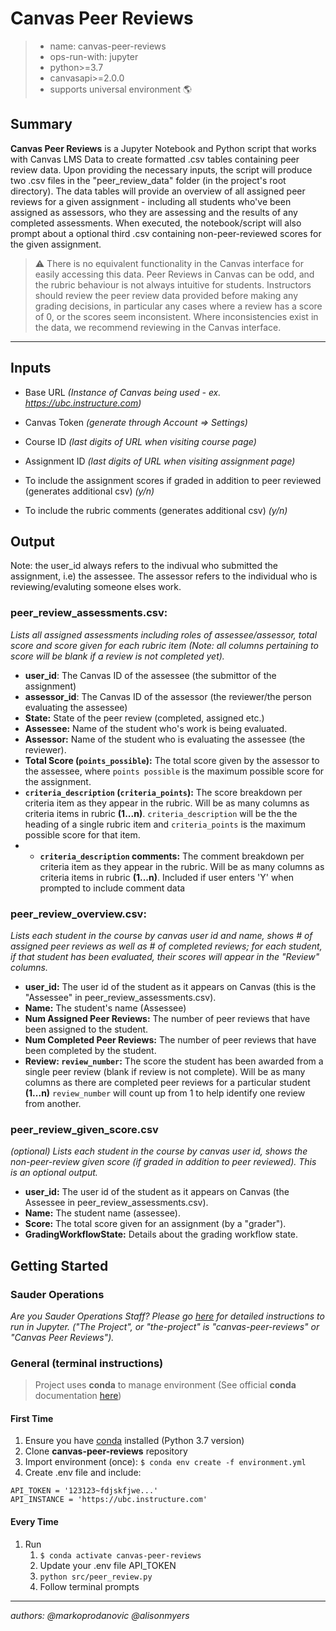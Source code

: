 # Canvas Peer Reviews

> - name: canvas-peer-reviews
> - ops-run-with: jupyter
> - python>=3.7
> - canvasapi>=2.0.0
> - supports universal environment 🌎

## Summary

__Canvas Peer Reviews__ is a Jupyter Notebook and Python script that works with Canvas LMS Data to create formatted .csv tables containing peer review data. Upon providing the necessary inputs, the script will produce two .csv files in the "peer_review_data" folder (in the project's root directory). The data tables will provide an overview of all assigned peer reviews for a given assignment - including all students who've been assigned as assessors, who they are assessing and the results of any completed assessments. When executed, the notebook/script will also prompt about a optional third .csv containing non-peer-reviewed scores for the given assignment.

> :warning: There is no equivalent functionality in the Canvas interface for easily accessing this data. Peer Reviews in Canvas can be odd, and the rubric behaviour is not always intuitive for students. Instructors should review the peer review data provided before making any grading decisions, in particular any cases where a review has a score of 0, or the scores seem inconsistent. Where inconsistencies exist in the data, we recommend reviewing in the Canvas interface.

---

## Inputs

- Base URL _(Instance of Canvas being used - ex. https://ubc.instructure.com)_
- Canvas Token _(generate through Account => Settings)_
  
- Course ID _(last digits of URL when visiting course page)_
- Assignment ID _(last digits of URL when visiting assignment page)_
- To include the assignment scores if graded in addition to peer reviewed (generates additional csv) _(y/n)_
- To include the rubric comments (generates additional csv) _(y/n)_

## Output

Note: the user_id always refers to the indivual who submitted the assignment, i.e) the assessee. The assessor refers to the individual who is reviewing/evaluting someone elses work. 

### peer_review_assessments.csv:

_Lists all assigned assessments including roles of assessee/assessor, total score and score given for each rubric item (Note: all columns pertaining to score will be blank if a review is not completed yet)._

- **user_id**: The Canvas ID of the assessee (the submittor of the assignment)
- **assessor_id**: The Canvas ID of the assessor (the reviewer/the person evaluating the assessee)
- **State:** State of the peer review (completed, assigned etc.)
- **Assessee:** Name of the student who's work is being evaluated.
- **Assessor:** Name of the student who is evaluating the assessee (the reviewer).
- **Total Score (`points_possible`):** The total score given by the assessor to the assessee, where `points possible` is the maximum possible score for the assignment.
- **`criteria_description` (`criteria_points`):** The score breakdown per criteria item as they appear in the rubric. Will be as many columns as criteria items in rubric **(1...n)**. `criteria_description` will be the the heading of a single rubric item and `criteria_points` is the maximum possible score for that item.
- - **`criteria_description` comments:** The comment breakdown per criteria item as they appear in the rubric. Will be as many columns as criteria items in rubric **(1...n)**. Included if user enters 'Y' when prompted to include comment data

### peer_review_overview.csv:

_Lists each student in the course by canvas user id and name, shows # of assigned peer reviews as well as # of completed reviews; for each student, if that student has been evaluated, their scores will appear in the "Review" columns._

- **user_id:** The user id of the student as it appears on Canvas (this is the "Assessee" in peer_review_assessments.csv).
- **Name:** The student's name (Assessee)
- **Num Assigned Peer Reviews:** The number of peer reviews that have been assigned to the student.
- **Num Completed Peer Reviews:** The number of peer reviews that have been completed by the student.
- **Review: `review_number`:** The score the student has been awarded from a single peer review (blank if review is not complete). Will be as many columns as there are completed peer reviews for a particular student **(1...n)** `review_number` will count up from 1 to help identify one review from another.

### peer_review_given_score.csv
_(optional) Lists each student in the course by canvas user id, shows the non-peer-review given score (if graded in addition to peer reviewed). This is an optional output._

- **user_id:** The user id of the student as it appears on Canvas (the Assessee in peer_review_assessments.csv).
- **Name:** The student name (assessee).
- **Score:** The total score given for an assignment (by a "grader"). 
- **GradingWorkflowState:** Details about the grading workflow state. 
## Getting Started
### Sauder Operations

_Are you Sauder Operations Staff? Please go [here](https://github.com/saud-learning-services/instructions-and-other-templates/blob/main/docs/running-instructions.md) for detailed instructions to run in Jupyter. ("The Project", or "the-project" is "canvas-peer-reviews" or "Canvas Peer Reviews")._

### General (terminal instructions)

> Project uses **conda** to manage environment (See official **conda** documentation [here](https://docs.conda.io/projects/conda/en/latest/user-guide/tasks/manage-environments.html#creating-an-environment-from-an-environment-yml-file))

#### First Time

1. Ensure you have [conda](https://docs.conda.io/projects/conda/en/latest/user-guide/install/index.html) installed (Python 3.7 version)
1. Clone **canvas-peer-reviews** repository
1. Import environment (once): `$ conda env create -f environment.yml`
1. Create .env file and include:

```
API_TOKEN = '123123~fdjskfjwe...'
API_INSTANCE = 'https://ubc.instructure.com'
```

#### Every Time

1. Run
   1. `$ conda activate canvas-peer-reviews`
   2. Update your .env file API_TOKEN
   3. `python src/peer_review.py`
   4. Follow terminal prompts

---

_authors: @markoprodanovic @alisonmyers_

